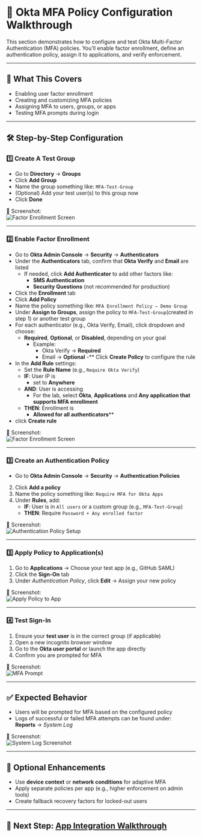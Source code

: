 # 🔐 Okta MFA Policy Configuration Walkthrough

This section demonstrates how to configure and test Okta Multi-Factor Authentication (MFA) policies. You’ll enable factor enrollment, define an authentication policy, assign it to applications, and verify enforcement.

---

## 📝 What This Covers

- Enabling user factor enrollment
- Creating and customizing MFA policies
- Assigning MFA to users, groups, or apps
- Testing MFA prompts during login

---


## 🛠️ Step-by-Step Configuration

### 1️⃣ Create A Test Group
- Go to **Directory** → **Groups**
- Click **Add Group**
- Name the group something like: ```MFA-Test-Group```
- (Optional) Add your test user(s) to this group now
- Click **Done**

📸 Screenshot:  
![Factor Enrollment Screen](../screenshots/okta_factor_enrollment.png)

---

### 2️⃣ Enable Factor Enrollment

- Go to **Okta Admin Console** → **Security** → **Authenticators**
- Under the **Authenticators** tab, confirm that **Okta Verify** and **Email** are listed
   - If needed, click **Add Authenticator** to add other factors like:
        - **SMS Authentication**
        - **Security Questions** (not recommended for production) 
- Click the **Enrollment** tab
- Click **Add Policy**
- Name the policy something like: ``` MFA Enrollment Policy – Demo Group ```
- Under **Assign to Groups**, assign the policy to ```MFA-Test-Group```(created in step 1) or another test group
- For each authenticator (e.g., Okta Verify, Email), click dropdown and choose:
   - **Required**, **Optional**, or **Disabled**, depending on your goal
        - Example:
             - Okta Verify → **Required**
             - Email → **Optional**
-** Click **Create Policy** to configure the rule
- In the **Add Rule** settings:
   - Set the **Rule Name** (e.g., ```Require Okta Verify```)
   - **IF**: User IP is
      - set to **Anywhere**
   - **AND**: User is accessing
      - For the lab, select **Okta**, **Applications** and **Any application that supports MFA enrollment**
   - **THEN**: Enrollment is
      - **Allowed for all authenticators****
- click **Create rule**
     

📸 Screenshot:  
![Factor Enrollment Screen](../screenshots/okta_factor_enrollment.png)

---

### 3️⃣ Create an Authentication Policy

- Go to **Okta Admin Console** → **Security** → **Authentication Policies**
2. Click **Add a policy**
3. Name the policy something like: `Require MFA for Okta Apps`
4. Under **Rules**, add:
   - **IF**: User is in `All users` or a custom group (e.g., `MFA-Test-Group`)
   - **THEN**: Require `Password + Any enrolled factor`

📸 Screenshot:  
![Authentication Policy Setup](../screenshots/okta_auth_policy.png)

---

### 3️⃣ Apply Policy to Application(s)

1. Go to **Applications** → Choose your test app (e.g., GitHub SAML)
2. Click the **Sign-On** tab
3. Under *Authentication Policy*, click **Edit** → Assign your new policy

📸 Screenshot:  
![Apply Policy to App](../screenshots/okta_policy_applied_to_app.png)

---

### 4️⃣ Test Sign-In

1. Ensure your **test user** is in the correct group (if applicable)
2. Open a new incognito browser window
3. Go to the **Okta user portal** or launch the app directly
4. Confirm you are prompted for MFA

📸 Screenshot:  
![MFA Prompt](../screenshots/okta_mfa_prompt.png)

---

## ✅ Expected Behavior

- Users will be prompted for MFA based on the configured policy
- Logs of successful or failed MFA attempts can be found under:  
  **Reports** → *System Log*

📸 Screenshot:  
![System Log Screenshot](../screenshots/okta_mfa_logs.png)

---

## 🔄 Optional Enhancements

- Use **device context** or **network conditions** for adaptive MFA
- Apply separate policies per app (e.g., higher enforcement on admin tools)
- Create fallback recovery factors for locked-out users

---

## 🔗 Next Step: [App Integration Walkthrough](./app-integration.md)


